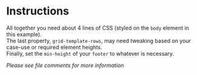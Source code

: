# Instructions

All together you need about 4 lines of CSS (styled on the `body` element in this example).  
The last property, `grid-template-rows`, may need tweaking based on your case-use or required element heights.  
Finally, set the `min-height` of your `footer` to whatever is necessary.

*Please see file comments for more information*

